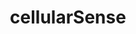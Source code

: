 ---
layout: landing
title: 'cellularSense'
logo: /assets/images/menu-logos/energysense.svg
url: '#'
order: 2
---